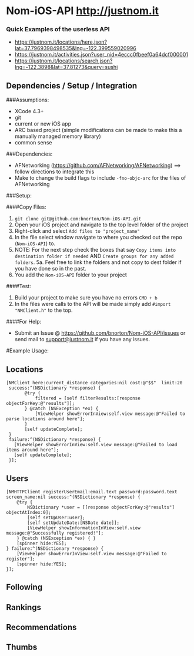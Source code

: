 # Nom-iOS-API http://justnom.it

### Quick Examples of the userless API
- https://justnom.it/locations/here.json?lat=37.7969398498535&lng=-122.399559020996
- https://justnom.it/activities.json?user_nid=4eccc0fbeef0a64dcf000001
- https://justnom.it/locations/search.json?lng=-122.3898&lat=37.81273&query=sushi

## Dependencies / Setup / Integration

###Assumptions:
- XCode 4.3+
- git
- current or new iOS app
- ARC based project (simple modifications can be made to make this a manually managed memory library)
- common sense

###Dependencies:
- AFNetworking (https://github.com/AFNetworking/AFNetworking) ==> follow directions to integrate this
- Make to change the build flags to include `-fno-objc-arc` for the files of AFNetworking

###Setup:

####Copy Files:
1.  `git clone git@github.com:bnorton/Nom-iOS-API.git`
2.  Open your iOS project and navigate to the top level folder of the project
3.  Right-click and select `Add files to "project_name"`
4.  In the file select window navigate to where you checked out the repo (`Nom-iOS-API`) to.
5.  NOTE: For the next step check the boxes that say `Copy items into destination folder if needed` AND `Create groups for any added folders`.
5a. Feel free to link the folders and not copy to dest folder if you have done so in the past.
6.  You add the `Nom-iOS-API` folder to your project 

####Test:
1.  Build your project to make sure you have no errors `CMD + b`
2.  In the files were calls to the API will be made simply add `#import "NMClient.h"` to the top.

####For Help:
- Submit an Issue @ <https://github.com/bnorton/Nom-iOS-API/issues> or send mail to <support@justnom.it> if you have any issues.

#Example Usage:
## Locations
    [NMClient here:current_distance categories:nil cost:@"$$"  limit:20
     success:^(NSDictionary *response) {
           @try {
               filtered = [self filterResults:[response objectForKey:@"results"]];
           } @catch (NSException *ex) {
               [ViewHelper showErrorInView:self.view message:@"Failed to parse locations around here"];
           }
           [self updateComplete];
     }
     failure:^(NSDictionary *response) {
       [ViewHelper showErrorInView:self.view message:@"Failed to load items around here"];
       [self updateComplete];
     }];

## Users
    [NMHTTPClient registerUserEmail:email.text password:password.text screen_name:nil success:^(NSDictionary *response) {
        @try {
            NSDictionary *user = [[response objectForKey:@"results"] objectAtIndex:0];
            [self setUpUser:user];
            [self setUpdateDate:[NSDate date]];
            [ViewHelper showInformationInView:self.view message:@"Successfully registered!"];
        } @catch (NSException *ex) { }
        [spinner hide:YES];
    } failure:^(NSDictionary *response) {
        [ViewHelper showErrorInView:self.view message:@"Failed to register"];
        [spinner hide:YES]; 
    }];

## Following

## Rankings

## Recommendations

## Thumbs
